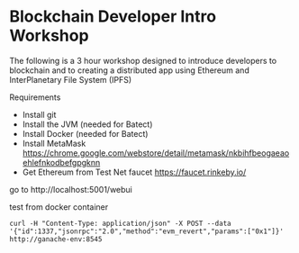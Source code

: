 # Blockchain Developer Intro Workshop

The following is a 3 hour workshop designed to introduce developers to blockchain and to creating a distributed app 
using Ethereum and InterPlanetary File System (IPFS)

Requirements
* Install git
* Install the JVM (needed for Batect)
* Install Docker (needed for Batect)
* Install MetaMask https://chrome.google.com/webstore/detail/metamask/nkbihfbeogaeaoehlefnkodbefgpgknn
* Get Ethereum from Test Net faucet https://faucet.rinkeby.io/

go to http://localhost:5001/webui 

test from docker container  
``` 
curl -H "Content-Type: application/json" -X POST --data '{"id":1337,"jsonrpc":"2.0","method":"evm_revert","params":["0x1"]}' http://ganache-env:8545 
```

 